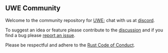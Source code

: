 ## UWE Community

Welcome to the community repository for [UWE][]; chat with us at [discord](https://discord.gg/gmhWetv2fE).

To suggest an idea or feature please contribute to the [discussion][discussions] and if you find a bug please [report an issue][issues].

Please be respectful and adhere to the [Rust Code of Conduct][conduct].

[UWE]: https://uwe.app
[discussions]: https://github.com/uwe-app/community/discussions
[issues]: https://github.com/uwe-app/community/issues
[conduct]: https://www.rust-lang.org/policies/code-of-conduct
